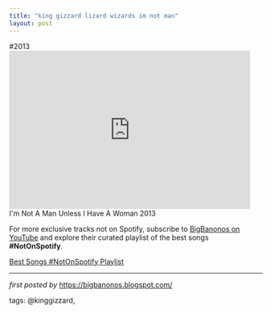 ```yaml
---
title: "king gizzard lizard wizards im not man"
layout: post
---
```

#2013 <br /><iframe width="95%" height="315" src="https://www.youtube.com/embed/2fPB4uZ3tcM?list=PLtuNtuTatqI3Sq0UrOfKvIPT20SzNwgDK" frameborder="0" allowfullscreen></iframe><br />
I'm Not A Man Unless I Have A Woman 2013

<!--Subscribe and Playlist Links-->
<div>
    <p>For more exclusive tracks not on Spotify, subscribe to <a href="https://www.youtube.com/@BigBanonos" target="_blank">BigBanonos on YouTube</a> and explore their curated playlist of the best songs <strong>#NotOnSpotify</strong>.</p>
    <p><a href="https://www.youtube.com/playlist?list=PLtuNtuTatqI0kFahUCbtbfenC_ET5O_tr" target="_blank">Best Songs #NotOnSpotify Playlist<br /></a></p></div>

<hr />

<p><em>first posted by</em> <a href="https://bigbanonos.blogspot.com/" rel="noopener" target="_new">https://bigbanonos.blogspot.com/</a></p>

<p>tags: @kinggizzard,</p>
